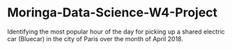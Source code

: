 # Moringa-Data-Science-W4-Project
Identifying the most popular hour of the day for picking up a shared electric car (Bluecar) in the city of Paris over the month of April 2018.
